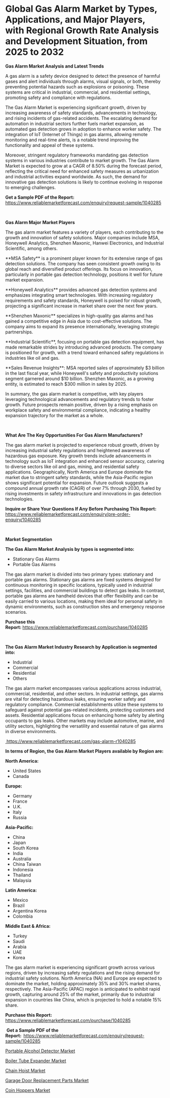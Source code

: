 <p><h1>Global Gas Alarm Market by Types, Applications, and Major Players, with Regional Growth Rate Analysis and Development Situation, from 2025 to 2032</h1></p><p><strong>Gas Alarm Market Analysis and Latest Trends</strong></p>
<p><p>A gas alarm is a safety device designed to detect the presence of harmful gases and alert individuals through alarms, visual signals, or both, thereby preventing potential hazards such as explosions or poisoning. These systems are critical in industrial, commercial, and residential settings, promoting safety and compliance with regulations.</p><p>The Gas Alarm Market is experiencing significant growth, driven by increasing awareness of safety standards, advancements in technology, and rising incidents of gas-related accidents. The escalating demand for automation in industrial sectors further fuels market expansion, as automated gas detection grows in adoption to enhance worker safety. The integration of IoT (Internet of Things) in gas alarms, allowing remote monitoring and real-time alerts, is a notable trend improving the functionality and appeal of these systems. </p><p>Moreover, stringent regulatory frameworks mandating gas detection systems in various industries contribute to market growth. The Gas Alarm Market is expected to grow at a CAGR of 8.50% during the forecast period, reflecting the critical need for enhanced safety measures as urbanization and industrial activities expand worldwide. As such, the demand for innovative gas detection solutions is likely to continue evolving in response to emerging challenges.</p></p>
<p><strong>Get a Sample PDF of the Report:&nbsp;</strong> <a href="https://www.reliablemarketforecast.com/enquiry/request-sample/1040285?utm_campaign=1197&utm_medium=2&utm_source=Github&utm_content=ia&utm_term=08042025&utm_id=gas-alarm">https://www.reliablemarketforecast.com/enquiry/request-sample/1040285</a></p>
<p>&nbsp;</p>
<p><strong>Gas Alarm Major Market Players</strong></p>
<p><p>The gas alarm market features a variety of players, each contributing to the growth and innovation of safety solutions. Major companies include MSA, Honeywell Analytics, Shenzhen Maxonic, Hanwei Electronics, and Industrial Scientific, among others.</p><p>**MSA Safety** is a prominent player known for its extensive range of gas detection solutions. The company has seen consistent growth owing to its global reach and diversified product offerings. Its focus on innovation, particularly in portable gas detection technology, positions it well for future market expansion.</p><p>**Honeywell Analytics** provides advanced gas detection systems and emphasizes integrating smart technologies. With increasing regulatory requirements and safety standards, Honeywell is poised for robust growth, projecting a significant increase in market share over the next few years.</p><p>**Shenzhen Maxonic** specializes in high-quality gas alarms and has gained a competitive edge in Asia due to cost-effective solutions. The company aims to expand its presence internationally, leveraging strategic partnerships.</p><p>**Industrial Scientific**, focusing on portable gas detection equipment, has made remarkable strides by introducing advanced products. The company is positioned for growth, with a trend toward enhanced safety regulations in industries like oil and gas.</p><p>**Sales Revenue Insights**: MSA reported sales of approximately $3 billion in the last fiscal year, while Honeywell's safety and productivity solutions segment garnered around $10 billion. Shenzhen Maxonic, as a growing entity, is estimated to reach $300 million in sales by 2025.</p><p>In summary, the gas alarm market is competitive, with key players leveraging technological advancements and regulatory trends to foster growth. Future prospects remain positive, driven by a rising emphasis on workplace safety and environmental compliance, indicating a healthy expansion trajectory for the market as a whole.</p></p>
<p>&nbsp;</p>
<p><strong>What Are The Key Opportunities For Gas Alarm Manufacturers?</strong></p>
<p><p>The gas alarm market is projected to experience robust growth, driven by increasing industrial safety regulations and heightened awareness of hazardous gas exposure. Key growth trends include advancements in technology such as IoT integration and enhanced sensor accuracy, catering to diverse sectors like oil and gas, mining, and residential safety applications. Geographically, North America and Europe dominate the market due to stringent safety standards, while the Asia-Pacific region shows significant potential for expansion. Future outlook suggests a compound annual growth rate (CAGR) of over 7% through 2030, fueled by rising investments in safety infrastructure and innovations in gas detection technologies.</p></p>
<p><strong>Inquire or Share Your Questions If Any Before Purchasing This Report:</strong> <a href="https://www.reliablemarketforecast.com/enquiry/pre-order-enquiry/1040285?utm_campaign=1197&utm_medium=2&utm_source=Github&utm_content=ia&utm_term=08042025&utm_id=gas-alarm">https://www.reliablemarketforecast.com/enquiry/pre-order-enquiry/1040285</a></p>
<p>&nbsp;</p>
<p><strong>Market Segmentation</strong></p>
<p><strong>The Gas Alarm Market Analysis by types is segmented into:</strong></p>
<p><ul><li>Stationary Gas Alarms</li><li>Portable Gas Alarms</li></ul></p>
<p><p>The gas alarm market is divided into two primary types: stationary and portable gas alarms. Stationary gas alarms are fixed systems designed for continuous monitoring in specific locations, typically used in industrial settings, facilities, and commercial buildings to detect gas leaks. In contrast, portable gas alarms are handheld devices that offer flexibility and can be easily carried to various locations, making them ideal for personal safety in dynamic environments, such as construction sites and emergency response scenarios.</p></p>
<p><strong>Purchase this Report:&nbsp;</strong><a href="https://www.reliablemarketforecast.com/purchase/1040285?utm_campaign=1197&utm_medium=2&utm_source=Github&utm_content=ia&utm_term=08042025&utm_id=gas-alarm">https://www.reliablemarketforecast.com/purchase/1040285</a></p>
<p>&nbsp;</p>
<p><strong>The Gas Alarm Market Industry Research by Application is segmented into:</strong></p>
<p><ul><li>Industrial</li><li>Commercial</li><li>Residential</li><li>Others</li></ul></p>
<p><p>The gas alarm market encompasses various applications across industrial, commercial, residential, and other sectors. In industrial settings, gas alarms are vital for detecting hazardous leaks, ensuring worker safety and regulatory compliance. Commercial establishments utilize these systems to safeguard against potential gas-related incidents, protecting customers and assets. Residential applications focus on enhancing home safety by alerting occupants to gas leaks. Other markets may include automotive, marine, and utility sectors, highlighting the versatility and essential nature of gas alarms in diverse environments.</p></p>
<p><a href="https://www.reliablemarketforecast.com/gas-alarm-r1040285?utm_campaign=1197&utm_medium=2&utm_source=Github&utm_content=ia&utm_term=08042025&utm_id=gas-alarm">&nbsp;https://www.reliablemarketforecast.com/gas-alarm-r1040285</a></p>
<p><strong>In terms of Region, the Gas Alarm Market Players available by Region are:</strong></p>
<p>
    <p> <strong> North America: </strong>
        <ul>
            <li>United States</li>
            <li>Canada</li>
        </ul>
        </p> 
    <p> <strong> Europe: </strong>
        <ul>
            <li>Germany</li>
            <li>France</li>
            <li>U.K.</li>
            <li>Italy</li>
            <li>Russia</li>
        </ul>
        </p> 
    <p> <strong> Asia-Pacific: </strong>
        <ul>
            <li>China</li>
            <li>Japan</li>
            <li>South Korea</li>
            <li>India</li>
            <li>Australia</li>
            <li>China Taiwan</li>
            <li>Indonesia</li>
            <li>Thailand</li>
            <li>Malaysia</li>
        </ul>
        </p> 
    <p> <strong> Latin America: </strong>
        <ul>
            <li>Mexico</li>
            <li>Brazil</li>
            <li>Argentina Korea</li>
            <li>Colombia</li>
        </ul>
        </p> 
    <p> <strong> Middle East & Africa: </strong>
        <ul>
            <li>Turkey</li>
            <li>Saudi</li>
            <li>Arabia</li>
            <li>UAE</li>
            <li>Korea</li>
        </ul>
    </p>
    </p>
<p><p>The gas alarm market is experiencing significant growth across various regions, driven by increasing safety regulations and the rising demand for industrial safety solutions. North America (NA) and Europe are expected to dominate the market, holding approximately 35% and 30% market shares, respectively. The Asia-Pacific (APAC) region is anticipated to exhibit rapid growth, capturing around 25% of the market, primarily due to industrial expansion in countries like China, which is projected to hold a notable 15% share.</p></p>
<p><strong>Purchase this Report: </strong><a href="https://www.reliablemarketforecast.com/purchase/1040285?utm_campaign=1197&utm_medium=2&utm_source=Github&utm_content=ia&utm_term=08042025&utm_id=gas-alarm">https://www.reliablemarketforecast.com/purchase/1040285</a></p>
<p>&nbsp;<strong>Get a Sample PDF of the Report:&nbsp;&nbsp;</strong><a href="https://www.reliablemarketforecast.com/enquiry/request-sample/1040285?utm_campaign=1197&utm_medium=2&utm_source=Github&utm_content=ia&utm_term=08042025&utm_id=gas-alarm">https://www.reliablemarketforecast.com/enquiry/request-sample/1040285</a></p>
<p><strong></strong></p>
<p><p><a href="https://github.com/janskudiony/Market-Research-Report-List-1/blob/main/portable-alcohol-detector-market.md?utm_campaign=1197&utm_medium=2&utm_source=Github&utm_content=ia&utm_term=08042025&utm_id=gas-alarm">Portable Alcohol Detector Market</a></p><p><a href="https://github.com/tandyorandby/Market-Research-Report-List-1/blob/main/boiler-tube-expander-market.md?utm_campaign=1197&utm_medium=2&utm_source=Github&utm_content=ia&utm_term=08042025&utm_id=gas-alarm">Boiler Tube Expander Market</a></p><p><a href="https://github.com/mronmizoe/Market-Research-Report-List-1/blob/main/chain-hoist-market.md?utm_campaign=1197&utm_medium=2&utm_source=Github&utm_content=ia&utm_term=08042025&utm_id=gas-alarm">Chain Hoist Market</a></p><p><a href="https://github.com/hayasiorover/Market-Research-Report-List-1/blob/main/garage-door-replacement-parts-market.md?utm_campaign=1197&utm_medium=2&utm_source=Github&utm_content=ia&utm_term=08042025&utm_id=gas-alarm">Garage Door Replacement Parts Market</a></p><p><a href="https://github.com/parthplagaf6/Market-Research-Report-List-1/blob/main/coin-hoppers-market.md?utm_campaign=1197&utm_medium=2&utm_source=Github&utm_content=ia&utm_term=08042025&utm_id=gas-alarm">Coin Hoppers Market</a></p></p>